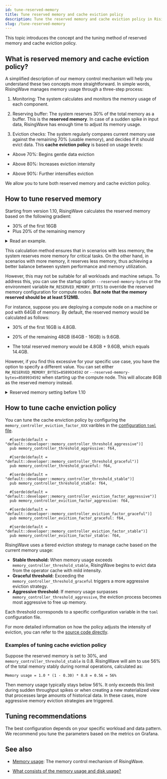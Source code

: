 ```yaml
---
id: tune-reserved-memory
title: Tune reserved memory and cache eviction policy
description: Tune the reserved memory and cache eviction policy in RisingWave.
slug: /tune-reserved-memory
---
```

<head>
  <link rel="canonical" href="https://docs.risingwave.com/docs/current/tune-reserved-memory/" />
</head>

This topic introduces the concept and the tuning method of reserved memory and cache eviction policy.

## What is reserved memory and cache eviction policy?

A simplified description of our memory control mechanism will help you understand these two concepts more straightforward. In simple words, RisingWave manages memory usage through a three-step process:

1. Monitoring: The system calculates and monitors the memory usage of each component.

2. Reserving buffer: The system reserves 30% of the total memory as a buffer. This is the **reserved memory**. In case of a sudden spike in input data, RisingWave has enough time to adjust its memory usage.

3. Eviction checks: The system regularly compares current memory use against the remaining 70% (usable memory), and decides if it should evict data. This  **cache eviction policy** is based on usage levels:

- Above 70%: Begins gentle data eviction

- Above 80%: Increases eviction intensity

- Above 90%: Further intensifies eviction

We allow you to tune both reserved memory and cache eviction policy.

## How to tune reserved memory

Starting from version 1.10, RisingWave calculates the reserved memory based on the following gradient:

- 30% of the first 16GB
- Plus 20% of the remaining memory

<details>
<summary>Read an example.</summary>
For example, let's consider a compute node with 32GB of memory. The reserved memory would be calculated as follows:

- 30% of the first 16GB is 4.8GB.

- 20% of the remaining 16GB is 3.2GB.

- The total reserved memory is 4.8GB + 3.2GB = 8GB.

</details>

This calculation method ensures that in scenarios with less memory, the system reserves more memory for critical tasks. On the other hand, in scenarios with more memory, it reserves less memory, thus achieving a better balance between system performance and memory utilization.

However, this may not be suitable for all workloads and machine setups. To address this, you can use the startup option `--reserved-memory-bytes` or the environment variable `RW_RESERVED_MEMORY_BYTES` to override the reserved memory configuration for compute nodes. **But note that the memory reserved should be at least 512MB.**

For instance, suppose you are deploying a compute node on a machine or pod with 64GB of memory. By default, the reserved memory would be calculated as follows:

- 30% of the first 16GB is 4.8GB.

- 20% of the remaining 48GB (64GB - 16GB) is 9.6GB.

- The total reserved memory would be 4.8GB + 9.6GB, which equals 14.4GB.

However, if you find this excessive for your specific use case, you have the option to specify a different value. You can set either `RW_RESERVED_MEMORY_BYTES=8589934592` or `--reserved-memory-bytes=8589934592` when starting up the compute node. This will allocate 8GB as the reserved memory instead.

<details>
<summary>Reserved memory setting before 1.10</summary>

Before version 1.9, RisingWave just allocated 30% of the total memory as reserved memory by default. However, through practical application, we realized that this default setting may not be suitable for all scenarios. Therefore, in version 1.9, we introduced the ability to customize the reserved memory.

To further optimize this feature, we changed the calculation method for reserved memory in version 1.10 and introduced the current gradient calculation method. These changes improve memory utilization and provide enhanced performance for our users.

By continuously improving the reserved memory feature, we strive to offer a more flexible and efficient memory management solution to meet the diverse needs of our users.
</details>

## How to tune cache enviction policy

You can tune the cache enviction policy by configuring the `memory_controller_eviction_factor_XXX` varibles in the [configuration `toml` file](https://github.com/risingwavelabs/risingwave/tree/main/src/config).

```plain title="Varibles in the configuration toml file"
  #[serde(default = "default::developer::memory_controller_threshold_aggressive")]
  pub memory_controller_threshold_aggressive: f64,

  #[serde(default = "default::developer::memory_controller_threshold_graceful")]
  pub memory_controller_threshold_graceful: f64,

  #[serde(default = "default::developer::memory_controller_threshold_stable")]
  pub memory_controller_threshold_stable: f64,

  #[serde(default = "default::developer::memory_controller_eviction_factor_aggressive")]
  pub memory_controller_eviction_factor_aggressive: f64,

  #[serde(default = "default::developer::memory_controller_eviction_factor_graceful")]
  pub memory_controller_eviction_factor_graceful: f64,

  #[serde(default = "default::developer::memory_controller_eviction_factor_stable")]
  pub memory_controller_eviction_factor_stable: f64,
```

RisingWave uses a tiered eviction strategy to manage cache based on the current memory usage:

- **Stable threshold:** When memory usage exceeds `memory_controller_threshold_stable`, RisingWave begins to evict data from the operator cache with mild intensity.
- **Graceful threshold:** Exceeding the `memory_controller_threshold_graceful` triggers a more aggressive eviction strategy.
- **Aggressive threshold:** If memory usage surpasses `memory_controller_threshold_aggressive`, the eviction process becomes most aggressive to free up memory.

Each threshold corresponds to a specific configuration variable in the `toml` configuration file.

For more detailed information on how the policy adjusts the intensity of eviction, you can refer to the [source code directly](https://github.com/risingwavelabs/risingwave/blob/main/src/compute/src/memory/controller.rs).

### Examples of tuning cache eviction policy

Suppose the reserved memory is set to 30%, and `memory_controller_threshold_stable` is 0.8. RisingWave will aim to use 56% of the total memory stably during normal operations, calculated as:

```plain
Memory usage = 1.0 * (1 - 0.30) * 0.8 = 0.56 = 56%
```

Then memory usage typically stays below 56%. It only exceeds this limit during sudden throughput spikes or when creating a new materialized view that processes large amounts of historical data. In these cases, more aggressive memory eviction strategies are triggered.

## Tuning recommendations

The best configuration depends on your specific workload and data pattern. We recommend you tune the parameters based on the metrics on Grafana.

## See also

- [Memory usage](/performance/performance-metrics.md#memory-usage): The memory control mechanism of RisingWave.

- [What consists of the memory usage and disk usage?](/rw-faq.md#what-consists-of-the-memory-usage-and-disk-usage)